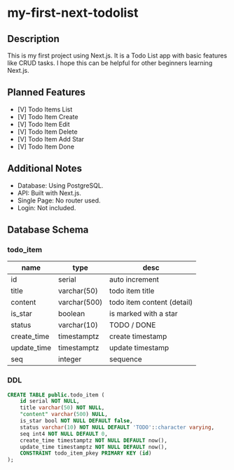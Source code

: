 # my-first-next-todolist

## Description

This is my first project using Next.js. It is a Todo List app with basic features like CRUD tasks. I hope this can be helpful for other beginners learning Next.js.

## Planned Features

- [V] Todo Items List
- [V] Todo Item Create
- [V] Todo Item Edit
- [V] Todo Item Delete
- [V] Todo Item Add Star
- [V] Todo Item Done

## Additional Notes

- Database: Using PostgreSQL.
- API: Built with Next.js.
- Single Page: No router used.
- Login: Not included.

## Database Schema

### todo_item

| name        | type         | desc                       |
| ----------- | ------------ | -------------------------- |
| id          | serial       | auto increment             |
| title       | varchar(50)  | todo item title            |
| content     | varchar(500) | todo item content (detail) |
| is_star     | boolean      | is marked with a star      |
| status      | varchar(10)  | TODO / DONE                |
| create_time | timestamptz  | create timestamp           |
| update_time | timestamptz  | update timestamp           |
| seq         | integer      | sequence                   |

### DDL

```sql
CREATE TABLE public.todo_item (
	id serial NOT NULL,
	title varchar(50) NOT NULL,
	"content" varchar(500) NULL,
	is_star bool NOT NULL DEFAULT false,
	status varchar(10) NOT NULL DEFAULT 'TODO'::character varying,
	seq int4 NOT NULL DEFAULT 0,
	create_time timestamptz NOT NULL DEFAULT now(),
	update_time timestamptz NOT NULL DEFAULT now(),
	CONSTRAINT todo_item_pkey PRIMARY KEY (id)
);
```
